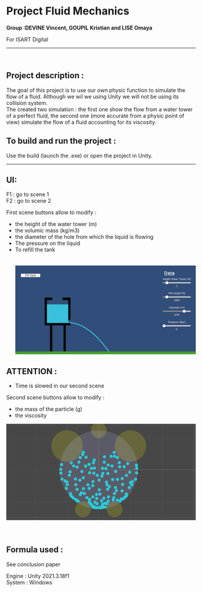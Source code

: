 # Project Fluid Mechanics

**Group :DEVINE Vincent, GOUPIL Kristian and LISE Omaya**

For ISART Digital
<hr /><br />

## **Project description :**
The goal of this project is to use our own physic function to simulate the flow of a fluid. Although we wil we using Unity we will not be using its collision system.<br /> The created two simulation : the first one show the flow from a water tower of a perfect fluid, the second one (more accurate from a physic point of view) simulate the flow of a fluid accounting for its viscosity.


## **To build and run the project :** 
Use the build (launch the .exe) or open the project in Unity.
<br /><hr />

## **UI:** 
F1 : go to scene 1<br />
F2 : go to scene 2

First scene buttons allow to modify : 
- the height of the water tower (m)
- the volumic mass (kg/m3)
- the diameter of the hole from which the liquid is flowing
- The pressure on the liquid
- To refill the tank
<br /><br /><br />
![png](./Capture2.png)

## **ATTENTION :** 
- Time is slowed in our second scene 

Second scene buttons allow to modify : 
- the mass of the particle (g)
- the viscosity

![png](./Capture.png)
<br /><br /><br />

## **Formula used :**
See conclusion paper

Engine : Unity 2021.3.18f1 <br />
System : Windows
